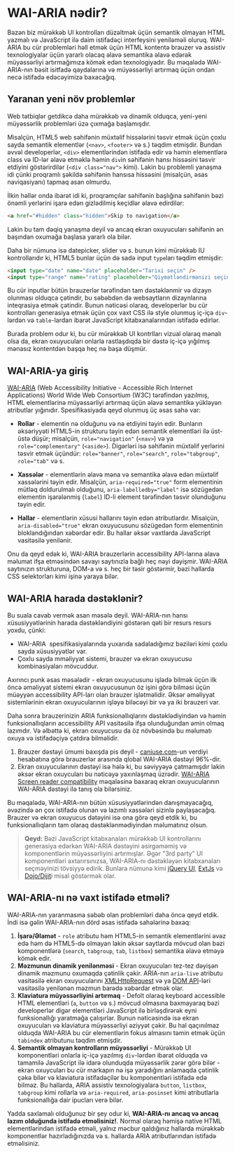 # WAI-ARIA nədir?

Bəzən biz mürəkkəb UI kontrolları düzəltmək üçün semantik olmayan HTML yazmalı və JavaScript ilə daim istifadəçi interfeysini yeniləməli oluruq. WAI-ARIA bu cür problemləri həll etmək üçün HTML kontentə brauzer və assistiv texnologiyalar üçün yararlı olacaq əlavə semantika əlavə edərək müyəssərliyi artırmağımıza kömək edən texnologiyadır. Bu məqalədə WAI-ARIA-nın bəsit isitfadə qaydalarına və müyəssərliyi artırmaq üçün ondan necə istifadə edəcəyimizə baxacağıq.

## Yaranan yeni növ problemlər

Web tətbiqlər getdikcə daha mürəkkəb və dinamik olduqca, yeni-yeni müyəssərlik problemləri üzə çıxmağa başlamışdır.

Misalçün, HTML5 web səhifənin müxtəlif hissələrini təsvir etmək üçün çoxlu sayda semantik elementlər (`<nav>`, `<footer>` və s.) təqdim etmişdir. Bundan əvvəl developerlər, `<div>` elementlərindən istifadə edir və həmin elementlərə class və ID-lər əlavə etməklə həmin `div`in səhifənin hansı hissəsini təsvir etdiyini göstərirdilər (`<div class="nav">` kimi). Lakin bu problemli yanaşma idi çünki proqramlı şəkildə səhifənin hansısa hissəsini (misalçün, əsas naviqasiyanı) tapmaq asan olmurdu.

İlkin həllər onda ibarət idi ki, proqramçılar səhifənin başlığına səhifənin bəzi önəmli yerlərini işarə edən gizlədilmiş keçidlər əlavə edirdilər:

```html
<a href="#hidden" class="hidden">Skip to navigation</a>
```

Lakin bu tam dəqiq yanaşma deyil və ancaq ekran oxuyucuları səhifənin ən başından oxumağa başlasa yararlı ola bilər.

Daha bir nümunə isə datepicker, slider və s. bunun kimi mürəkkəb IU kontrollarıdır ki, HTML5 bunlar üçün də sadə input `type`ları təqdim etmişdir:

```html
<input type="date" name="date" placeholder="Tarixi seçin" />
<input type="range" name="rating" placeholder="Qiymətləndirmənizi seçin" />
```

Bu cür inputlar bütün brauzerlər tərəfindən tam dəstəklənmir və dizayn olunması olduqca çətindir, bu səbəbdən də websaytların dizaynlarına inteqrasiya etmək çətindir. Bunun nəticəsi olaraq, developerlər bu cür kontrolları generasiya etmək üçün çox vaxt CSS ilə style olunmuş iç-içə `div`-lərdən və `table`-lardan ibarət JavaScript kitabxanalarından istifadə edirlər.

Burada problem odur ki, bu cür mürəkkəb UI kontrlları vizual olaraq mənalı olsa da, ekran oxuyucuları onlarla rastlaşdıqda bir dəstə iç-içə yığılmış mənasız kontentdən başqa heç nə başa düşmür.

## WAI-ARIA-ya giriş

[WAI-ARIA](https://www.w3.org/TR/wai-aria-1.1/) (Web Accessibility Initiative - Accessible Rich Internet Applications) World Wide Web Consortium (W3C) tərəfindən yazılmış, HTML elementlərinə müyəssərliyi artırmaq üçün əlavə semantikə yükləyən atributlar yığınıdır. Spesifikasiyada qeyd olunmuş üç əsas sahə var:

- **Rollar** - elementin nə olduğunu və nə etdiyini təyin edir. Bunların əksəriyyəti HTML5-in strukturu təyin edən semantik elementləri ilə üst-üstə düşür; misalçün, `role="navigation"` (`<nav>`) və ya `role="complementary"` (`<aside>`). Digərləri isə səhifənin müxtəlif yerlərini təsvir etmək üçündür: `role="banner"`, `role="search"`, `role="tabgroup"`, `role="tab"` və s.

- **Xassələr** - elementlərin əlavə məna və semantika əlavə edən müxtəlif xassələrini təyin edir. Misalçün, `aria-required="true"` form elementinin mütləq doldurulmalı olduğunu, `aria-labelledby="label"` isə sözügedən elementin işarələnmiş (`label`) ID-li element tərəfindən təsvir olunduğunu təyin edir.

- **Hallar** - elementlərin xüsusi hallarını təyin edən atributlardır. Misalçün, `aria-disabled="true"` ekran oxuyucusunu sözügedən form elementinin bloklandığından xəbərdar edir. Bu hallar əksər vaxtlarda JavaScript vasitəsilə yenilənir.

Onu da qeyd edək ki, WAI-ARIA brauzerlərin accessibility API-larına əlavə məlumat ifşa etməsindən savayı saytınızla bağlı heç nəyi dəyişmir. WAI-ARIA saytınızın strukturuna, DOM-a və s. heç bir təsir göstərmir, bəzi hallarda CSS selektorları kimi işinə yaraya bilər.

## WAI-ARIA harada dəstəklənir?

Bu suala cavab vermək asan məsələ deyil. WAI-ARIA-nın hansı xüsusiyyətlərinin harada dəstəkləndiyini göstərən qəti bir resurs resurs yoxdu, çünki:

- WAI-ARIA  spesifikasiyalarında yuxarıda sadaladığımız bəziləri kimi çoxlu sayda xüsusiyyətlər var.
- Çoxlu sayda mməliyyat sistemi, brauzer və ekran oxuyucusu kombinasiyaları mövcuddur.

Axırıncı punk əsas məsələdir - ekran oxuyucusunu işlədə bilmək üçün ilk öncə əməliyyat sistemi ekran oxuyucusunun öz işini görə bilməsi üçün müəyyən accessibility API-ları olan brauzer işlətməlidir. Əksər əməliyyat sistemlərinin ekran oxuyucularının işləyə biləcəyi bir və ya iki brauzeri var.

Daha sonra brauzerinizin ARIA funksionallıqlarını dəstəklədiyindən və həmin funksionallıqların accessibility API vasitəsilə ifşa olunduğundan əmin olmaq lazımdır. Və əlbəttə ki, ekran oxuyucusu da öz növbəsində bu məlumatı oxuya və istifadəçiyə çatdıra bilməlidir.

1. Brauzer dəstəyi ümumi baxışda pis deyil - [caniuse.com](https://caniuse.com/#feat=wai-aria)-un verdiyi hesabatına görə brauzerlər arasında qlobal WAI-ARIA dəstəyi 96%-dir.
2. Ekran oxuyucularının dəstəyi isə hələ ki, bu səviyyəyə çatmamışdır lakin əksər ekran oxuycuları bu nəticəyə yaxınlaşmaq üzrədir. [WAI-ARIA Screen reader compatibility](https://www.powermapper.com/tests/screen-readers/aria/) məqaləsinə baxaraq ekran oxuyucularının WAI-ARIA dəstəyi ilə tanış ola bilərsiniz.

Bu məqalədə, WAI-ARIA-nın bütün xüsusiyyətlərindən danışmayacağıq, əvəzində ən çox istifadə olunan və lazımlı xassələri sizinlə paylaşacağıq. Brauzer və ekran oxuyucus dətəyini isə ona görə qeyd etdik ki, bu funksionallıqların tam olaraq dəstəklənmədiyindən məlumatınız olsun.

> **Qeyd:** Bəzi JavaScript kitabxanaları mürəkkəb UI kontrollarını generasiya edərkən WAI-ARIA dəstəyini əsirgəməmiş və komponentlərin müyəssərliyini artırmışlar. Əgər "3rd party" UI komponentləri axtarırsınızsa, WAI-ARIA-nı dəstəkləyən kitabxanaları seçməyinizi tövsiyyə edirik. Bunlara nümunə kimi [jQuery UI](https://jqueryui.com/about/#deep-accessibility-support), [ExtJs](https://www.sencha.com/products/extjs/) və [Dojo/Dijit](https://dojotoolkit.org/reference-guide/1.10/dijit/a11y/statement.html)i misal göstərmək olar.

## WAI-ARIA-nı nə vaxt istifadə etməli?

WAI-ARIA-nın yaranmasına səbəb olan problemləri daha öncə qeyd etdik. İndi isə gəlin WAI-ARIA-nın dörd əsas istifadə sahələrinə baxaq:

1. **İşarə/Əlamət** - `role` atributu həm HTML5-in semantik elementlərini əvəz edə həm də HTML5-də olmayan lakin əksər saytlarda mövcud olan bəzi komponentlərə (`search`, `tabgroup`, `tab`, `listbox`) semantika əlavə etməyə kömək edir.
2. **Məzmunun dinamik yenilənməsi** - Ekran oxuyucuları tez-tez dəyişən dinamik məzmunu oxumaqda çətinlik çəkir. ARIA-nın `aria-live` atributu vasitəsilə ekran oxuyucularını [XMLHttpRequest](https://developer.mozilla.org/en-US/docs/Web/API/XMLHttpRequest) və ya [DOM API](https://developer.mozilla.org/en-US/docs/Web/API/Document_Object_Model)-ləri vasitəsilə yenilənən məzmun barədə xəbərdar etmək olar.
3. **Klaviatura müyəssərliyini artırmaq** - Defolt olaraq keyboard accessible HTML elementləri (`a`, `button` və s.) mövcud olmasına baxmayaraq bəzi developerlər digər elementləri JavaScript ilə birləşdirərək eyni funksionallığı yaratmağa çalışırlar. Bunun nəticəsində isə ekran oxuyucuları və klaviatura müyəssərliyi əziyyət çəkir. Bu hal qaçınılmaz olduqda WAI-ARIA bu cür elementlərin fokus almasını təmin etmək üçün `tabindex` atributunu təqdim etmişdir.
4. **Semantik olmayan kontrolların müyəssərliyi** - Mürəkkəb UI komponentləri onlarla iç-içə yazılmış `div`-lərdən ibarət olduqda və tamamilə JavaScript ilə idarə olunduqda müyəssərlik zərər görə bilər - ekran oxuycuları bu cür markapın nə işə yaradığını anlamaqda çətinlik çəkə bilər və klaviatura istifadəçilər bu komponentləri istifadə edə bilməz. Bu hallarda, ARIA assistiv texnologiyalara `button`, `listbox`, `tabgroup` kimi rollarla və `aria-required`, `aria-posinset` kimi atributlarla funksionallığa dair ipucları verə bilər.

Yadda saxlamalı olduğunuz bir şey odur ki, **WAI-ARIA-nı ancaq və ancaq lazım olduğunda istifadə etməlisiniz!**. Normal olaraq həmişə native HTML elementlərindən istifadə etməli, yalnız məcbur qaldığınız hallarda mürəkkəb komponentlər hazırladığınızda və s. hallarda ARIA atributlarından istifadə etməlisiniz.

